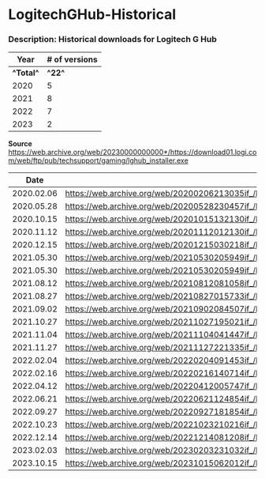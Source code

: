 
# LogitechGHub-Historical
### Description: Historical downloads for Logitech G Hub

|Year|# of versions|
|--|--|
|**^Total^**|**^22^**|
|2020|5|
|2021|8|
|2022|7|
|2023|2|


**Source**  https://web.archive.org/web/20230000000000*/https://download01.logi.com/web/ftp/pub/techsupport/gaming/lghub_installer.exe

|Date|URL|
|--|--|
|2020.02.06|https://web.archive.org/web/20200206213035if_/https://download01.logi.com/web/ftp/pub/techsupport/gaming/lghub_installer.exe|
|2020.05.28|https://web.archive.org/web/20200528230457if_/https://download01.logi.com/web/ftp/pub/techsupport/gaming/lghub_installer.exe|
|2020.10.15|https://web.archive.org/web/20201015132130if_/https://download01.logi.com/web/ftp/pub/techsupport/gaming/lghub_installer.exe|
|2020.11.12|https://web.archive.org/web/20201112012130if_/https://download01.logi.com/web/ftp/pub/techsupport/gaming/lghub_installer.exe|
|2020.12.15|https://web.archive.org/web/20201215030218if_/https://download01.logi.com/web/ftp/pub/techsupport/gaming/lghub_installer.exe|
|2021.05.30|https://web.archive.org/web/20210530205949if_/https://download01.logi.com/web/ftp/pub/techsupport/gaming/lghub_installer.exe|
|2021.05.30|https://web.archive.org/web/20210530205949if_/https://download01.logi.com/web/ftp/pub/techsupport/gaming/lghub_installer.exe|
|2021.08.12|https://web.archive.org/web/20210812081058if_/https://download01.logi.com/web/ftp/pub/techsupport/gaming/lghub_installer.exe|
|2021.08.27|https://web.archive.org/web/20210827015733if_/https://download01.logi.com/web/ftp/pub/techsupport/gaming/lghub_installer.exe|
|2021.09.02|https://web.archive.org/web/20210902084507if_/https://download01.logi.com/web/ftp/pub/techsupport/gaming/lghub_installer.exe|
|2021.10.27|https://web.archive.org/web/20211027195021if_/https://download01.logi.com/web/ftp/pub/techsupport/gaming/lghub_installer.exe|
|2021.11.04|https://web.archive.org/web/20211104041447if_/https://download01.logi.com/web/ftp/pub/techsupport/gaming/lghub_installer.exe|
|2021.11.27|https://web.archive.org/web/20211127221335if_/https://download01.logi.com/web/ftp/pub/techsupport/gaming/lghub_installer.exe|
|2022.02.04|https://web.archive.org/web/20220204091453if_/https://download01.logi.com/web/ftp/pub/techsupport/gaming/lghub_installer.exe|
|2022.02.16|https://web.archive.org/web/20220216140714if_/https://download01.logi.com/web/ftp/pub/techsupport/gaming/lghub_installer.exe|
|2022.04.12|https://web.archive.org/web/20220412005747if_/https://download01.logi.com/web/ftp/pub/techsupport/gaming/lghub_installer.exe|
|2022.06.21|https://web.archive.org/web/20220621124854if_/https://download01.logi.com/web/ftp/pub/techsupport/gaming/lghub_installer.exe|
|2022.09.27|https://web.archive.org/web/20220927181854if_/https://download01.logi.com/web/ftp/pub/techsupport/gaming/lghub_installer.exe|
|2022.10.23|https://web.archive.org/web/20221023210216if_/https://download01.logi.com/web/ftp/pub/techsupport/gaming/lghub_installer.exe|
|2022.12.14|https://web.archive.org/web/20221214081208if_/https://download01.logi.com/web/ftp/pub/techsupport/gaming/lghub_installer.exe|
|2023.02.03|https://web.archive.org/web/20230203231032if_/https://download01.logi.com/web/ftp/pub/techsupport/gaming/lghub_installer.exe|
|2023.10.15|https://web.archive.org/web/20231015062012if_/https://download01.logi.com/web/ftp/pub/techsupport/gaming/lghub_installer.exe|
